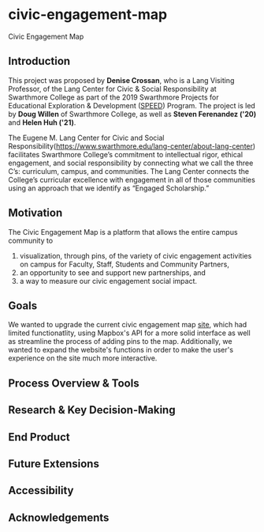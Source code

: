 # civic-engagement-map

Civic Engagement Map

## Introduction

This project was proposed by **Denise Crossan**, who is a Lang Visiting Professor, of the Lang Center for Civic & Social Responsibility at Swarthmore College as part of the 2019 Swarthmore Projects for Educational Exploration & Development ([SPEED](https://www.swarthmore.edu/its/swarthmore-projects-educational-exploration-and-development-speed-program)) Program. The project is led by **Doug Willen** of Swarthmore College, as well as **Steven Ferenandez ('20)** and **Helen Huh ('21)**.

The Eugene M. Lang Center for Civic and Social Responsibility(https://www.swarthmore.edu/lang-center/about-lang-center) facilitates Swarthmore College’s commitment to intellectual rigor, ethical engagement, and social responsibility by connecting what we call the three C’s: curriculum, campus, and communities. The Lang Center connects the College’s curricular excellence with engagement in all of those communities using an approach that we identify as “Engaged Scholarship.”

## Motivation

The Civic Engagement Map is a platform that allows the entire campus community to 
1) visualization,  through pins, of the variety of civic engagement activities on campus for Faculty, Staff, Students and Community Partners, 
2) an opportunity to see and support new partnerships, and 
3) a way to measure our civic engagement social impact.  

## Goals

We wanted to upgrade the current civic engagement map [site](http://mapmyorg.net/), which had limited functionatlity, using Mapbox's API for a more solid interface as well as streamline the process of adding pins to the map. Additionally, we wanted to expand the website's functions in order to make the user's experience on the site much more interactive. 

## Process Overview & Tools

## Research & Key Decision-Making

## End Product

## Future Extensions

## Accessibility

## Acknowledgements
